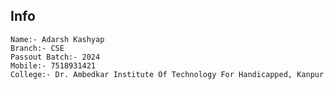 ## Info
    Name:- Adarsh Kashyap
    Branch:- CSE
    Passout Batch:- 2024
    Mobile:- 7518931421
    College:- Dr. Ambedkar Institute Of Technology For Handicapped, Kanpur



